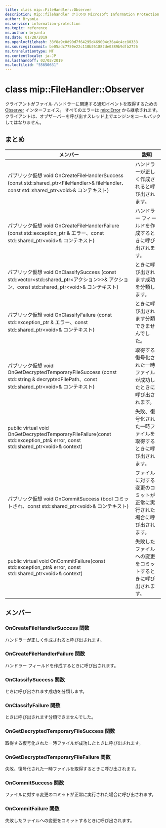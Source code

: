 ```yaml
---
title: class mip::FileHandler::Observer
description: Mip::filehandler クラスの Microsoft Information Protection (MIP) SDK について説明します。
author: BryanLa
ms.service: information-protection
ms.topic: reference
ms.author: bryanla
ms.date: 01/28/2019
ms.openlocfilehash: 33f8a9c0d90d7f64295d469004c36a4c4cc80338
ms.sourcegitcommit: be05adc7750e22c110b261882de0389b9dfb2726
ms.translationtype: MT
ms.contentlocale: ja-JP
ms.lasthandoff: 02/02/2019
ms.locfileid: "55650631"
---
```

# <a name="class-mipfilehandlerobserver"></a>class mip::FileHandler::Observer 
クライアントがファイル ハンドラーに関連する通知イベントを取得するための [Observer](class_mip_filehandler_observer.md) インターフェイス。
すべてのエラーは [mip::Error](class_mip_error.md) から継承されます。 クライアントは、オブザーバーを呼び出すスレッド上でエンジンをコールバックしてはなりません。
  
## <a name="summary"></a>まとめ
 メンバー                        | 説明                                
--------------------------------|---------------------------------------------
パブリック仮想 void OnCreateFileHandlerSuccess (const std::shared_ptr\<FileHandler\>& fileHandler、const std::shared_ptr\<void\>& コンテキスト)  |  ハンドラーが正しく作成されると呼び出されます。
パブリック仮想 void OnCreateFileHandlerFailure (const std::exception_ptr & エラー、const std::shared_ptr\<void\>& コンテキスト)  |  ハンドラー フィールドを作成するときに呼び出されます。
パブリック仮想 void OnClassifySuccess (const std::vector\<std::shared_ptr\<アクション\>\>& アクション、const std::shared_ptr\<void\>& コンテキスト)  |  ときに呼び出されます成功を分類します。
パブリック仮想 void OnClassifyFailure (const std::exception_ptr & エラー、const std::shared_ptr\<void\>& コンテキスト)  |  ときに呼び出されます分類できませんでした。
パブリック仮想 void OnGetDecryptedTemporaryFileSuccess (const std::string & decryptedFilePath、const std::shared_ptr\<void\>& コンテキスト)  |  取得する復号化された一時ファイルが成功したときに呼び出されます。
public virtual void OnGetDecryptedTemporaryFileFailure(const std::exception_ptr& error, const std::shared_ptr\<void\>& context)  |  失敗、復号化された一時ファイルを取得するときに呼び出されます。
パブリック仮想 void OnCommitSuccess (bool コミットされ、const std::shared_ptr\<void\>& コンテキスト)  |  ファイルに対する変更のコミットが正常に実行された場合に呼び出されます。
public virtual void OnCommitFailure(const std::exception_ptr& error, const std::shared_ptr\<void\>& context)  |  失敗したファイルへの変更をコミットするときに呼び出されます。
  
## <a name="members"></a>メンバー
  
### <a name="oncreatefilehandlersuccess-function"></a>OnCreateFileHandlerSuccess 関数
ハンドラーが正しく作成されると呼び出されます。
  
### <a name="oncreatefilehandlerfailure-function"></a>OnCreateFileHandlerFailure 関数
ハンドラー フィールドを作成するときに呼び出されます。
  
### <a name="onclassifysuccess-function"></a>OnClassifySuccess 関数
ときに呼び出されます成功を分類します。
  
### <a name="onclassifyfailure-function"></a>OnClassifyFailure 関数
ときに呼び出されます分類できませんでした。
  
### <a name="ongetdecryptedtemporaryfilesuccess-function"></a>OnGetDecryptedTemporaryFileSuccess 関数
取得する復号化された一時ファイルが成功したときに呼び出されます。
  
### <a name="ongetdecryptedtemporaryfilefailure-function"></a>OnGetDecryptedTemporaryFileFailure 関数
失敗、復号化された一時ファイルを取得するときに呼び出されます。
  
### <a name="oncommitsuccess-function"></a>OnCommitSuccess 関数
ファイルに対する変更のコミットが正常に実行された場合に呼び出されます。
  
### <a name="oncommitfailure-function"></a>OnCommitFailure 関数
失敗したファイルへの変更をコミットするときに呼び出されます。